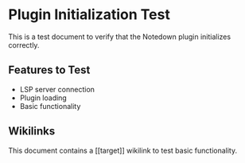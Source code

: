 # Plugin Initialization Test

This is a test document to verify that the Notedown plugin initializes correctly.

## Features to Test

- LSP server connection
- Plugin loading
- Basic functionality

## Wikilinks

This document contains a [[target]] wikilink to test basic functionality.